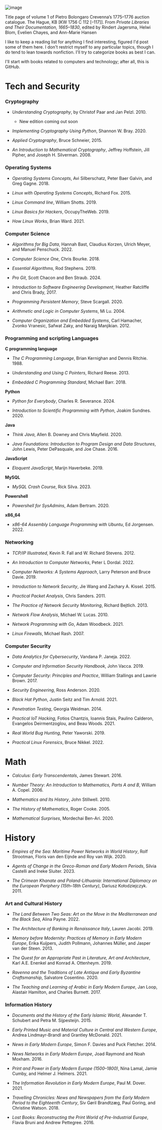 ![image](https://github.com/andykeefe/andykeefe/assets/154836099/e38841db-409a-403b-b4f6-d710962aace6)

Title page of volume 1 of Pietro Bolongaro Crevenna’s 1775–1776 auction catalogue. The Hague, KB [KW 1756 C 112 [–117]]. From _Private Libraries and Their Documentation, 1665–1830_, edited by Rindert Jagersma, Helwi Blom, Evelien Chayes, and Ann-Marie Hansen


I like to keep a reading list for anything I find interesting, figured I'd post some of them here. I don't restrict myself to any particular topics, though I do tend to lean towards nonfiction. I'll try to categorize books as best I can.

I'll start with books related to computers and technology; after all, this is GitHub.

# Tech and Security

### Cryptography

- _Understanding Cryptography_, by Christof Paar and Jan Pelzl. 2010.
  - New edition coming out soon

- _Implementing Cryptography Using Python_, Shannon W. Bray. 2020.

- _Applied Cryptography_, Bruce Schneier, 2015.

- _An Introduction to Mathematical Cryptography_, Jeffrey Hoffstein, Jill Pipher, and Joseph H. Silverman. 2008.


### Operating Systems

- _Operating Systems Concepts_, Avi Silberschatz, Peter Baer Galvin, and Greg Gagne. 2018.

- _Linux with Operating Systems Concepts_, Richard Fox. 2015.

- _Linux Command line_, William Shotts. 2019.

- _Linux Basics for Hackers_, OccupyTheWeb. 2019.

- _How Linux Works_, Brian Ward. 2021. 


### Computer Science
- _Algorithms for Big Data_, Hannah Bast, Claudius Korzen, Ulrich Meyer, and Manuel Penschuck. 2022.

- _Computer Science One_, Chris Bourke. 2018.

- _Essential Algorithms_, Rod Stephens. 2019.

- _Pro Git_, Scott Chacon and Ben Straub. 2024.

- _Introduction to Software Engineering Development_, Heather Ratcliffe and Chris Brady, 2017.

- _Programming Persistent Memory_, Steve Scargall. 2020.

- _Arithmetic and Logic in Computer Systems_, Mi Lu. 2004.

- _Computer Organization and Embedded Systems_,  Carl Hamacher, Zvonko Vranesic, Safwat Zaky, and Naraig Manjikian. 2012.


### Programming and scripting Languages

**C programming language**

- _The C Programming Language_, Brian Kernighan and Dennis Ritchie. 1988.

- _Understanding and Using C Pointers_, Richard Reese. 2013.

- _Embedded C Programming Standard_, Michael Barr. 2018.

**Python**

- _Python for Everybody_, Charles R. Severance. 2024.

- _Introduction to Scientific Programming with Python_, Joakim Sundnes. 2020.

**Java**

- _Think Java_, Allen B. Downey and Chris Mayfield. 2020.

- _Java Foundations: Introduction to Program Design and Data Structures_, John Lewis, Peter DePasquale, and Joe Chase. 2016.

**JavaScript**

- _Eloquent JavaScript_, Marijn Haverbeke. 2019.

**MySQL**

- _MySQL Crash Course_, Rick Silva. 2023.

**Powershell**

- _Powershell for SysAdmins_, Adam Bertram. 2020.

**x86_64**

- _x86-64 Assembly Language Programming with Ubuntu_, Ed Jorgensen. 2022.


### Networking

- _TCP/IP Illustrated_, Kevin R. Fall and W. Richard Stevens. 2012.

- _An Introduction to Computer Networks_, Peter L Dordal. 2022.

- _Computer Networks: A Systems Approach_, Larry Peterson and Bruce Davie. 2019.

- _Introduction to Network Security_, Jie Wang and Zachary A. Kissel. 2015.

- _Practical Packet Analysis_, Chris Sanders. 2011.

- _The Practice of Network Security Monitoring_, Richard Bejtlich. 2013.

- _Network Flow Analysis_, Michael W. Lucas. 2010.

- _Network Programming with Go_, Adam Woodbeck. 2021.

- _Linux Firewalls_, Michael Rash. 2007. 


### Computer Security

- _Data Analytics for Cybersecurity_, Vandana P. Janeja. 2022.

- _Computer and Information Security Handbook_, John Vacca. 2019.

- _Computer Security: Principles and Practice_, William Stallings and Lawrie Brown. 2017.

- _Security Engineering_, Ross Anderson. 2020.

- _Black Hat Python_, Justin Seitz and Tim Arnold. 2021.

- _Penetration Testing_, Georgia Weidman. 2014.

- _Practical IoT Hacking_,  Fotios Chantzis, Ioannis Stais, Paulino Calderon, Evangelos Deirmentzoglou, and Beau Woods. 2021. 

- _Real World Bug Hunting_, Peter Yaworski. 2019.

- _Practical Linux Forensics_, Bruce Nikkel. 2022.


# Math

- _Calculus: Early Transcendentals_, James Stewart. 2016.

- _Number Theory: An Introduction to Mathematics, Parts A and B_, William A. Copel. 2006.

- _Mathematics and Its History_, John Stillwell. 2010.

- _The History of Mathematics_, Roger Cooke. 2005.

- _Mathematical Surprises_, Mordechai Ben-Ari. 2020.


# History

- _Empires of the Sea: Maritime Power Networks in World History_, Rolf Strootman, Floris van den Eijnde and Roy van Wijk. 2020.

- _Agents of Change in the Greco-Roman and Early Modern Periods_, Silvia Castelli and Ineke Sluiter. 2023.

- _The Crimean Khanate and Poland-Lithuania: International Diplomacy on the European Periphery (15th–18th Century)_, Dariusz Kołodziejczyk. 2011.

### Art and Cultural History

- _The Land Between Two Seas: Art on the Move in the Mediterranean and the Black Sea_, Alina Payne. 2022.

- _The Architecture of Banking in Renaissance Italy_, Lauren Jacobi. 2019.

- _Memory before Modernity: Practices of Memory in Early Modern Europe_, Erika Kuijpers, Judith Pollmann, Johannes Müller, and Jasper van der Steen. 2013.

- _The Quest for an Appropriate Past in Literature, Art and Architecture_, Karl A.E. Enenkel and Konrad A. Ottenheym. 2019.

- _Ravenna and the Traditions of Late Antique and Early Byzantine Craftsmanship_, Salvatore Cosentino. 2020.

- _The Teaching and Learning of Arabic in Early Modern Europe_, Jan Loop, Alastair Hamilton, and Charles Burnett. 2017.


### Information History
- _Documents and the History of the Early Islamic World_, Alexander T. Schubert and Petra M. Sijpesteijn. 2015.

- _Early Printed Music and Material Culture in Central and Western Europe_, Andrea Lindmayr-Brandl and Grantley McDonald. 2021.

- _News in Early Modern Europe_, Simon F. Davies and Puck Fletcher. 2014.

- _News Networks in Early Modern Europe_, Joad Raymond and Noah Moxham. 2016.

- _Print and Power in Early Modern Europe (1500–1800)_, Nina Lamal, Jamie Cumby, and Helmer J. Helmers. 2021.

- _The Information Revolution in Early Modern Europe_, Paul M. Dover. 2021.

- _Travelling Chronicles: News and Newspapers from the Early Modern Period to the Eighteenth Century_, Siv Gøril Brandtzæg, Paul Goring, and Christine Watson. 2018.

- _Lost Books: Reconstructing the Print World of Pre-Industrial Europe_, Flavia Bruni and Andrew Pettegree. 2016.
